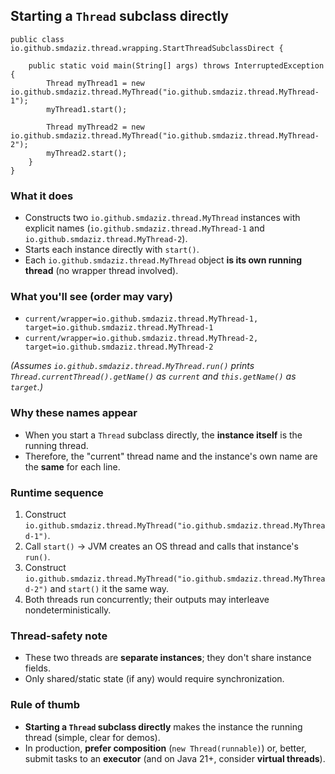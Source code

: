 ## Starting a `Thread` subclass directly

```
public class io.github.smdaziz.thread.wrapping.StartThreadSubclassDirect {

    public static void main(String[] args) throws InterruptedException {
        Thread myThread1 = new io.github.smdaziz.thread.MyThread("io.github.smdaziz.thread.MyThread-1");
        myThread1.start();

        Thread myThread2 = new io.github.smdaziz.thread.MyThread("io.github.smdaziz.thread.MyThread-2");
        myThread2.start();
    }
}
```

### What it does
-   Constructs two `io.github.smdaziz.thread.MyThread` instances with explicit names (`io.github.smdaziz.thread.MyThread-1` and `io.github.smdaziz.thread.MyThread-2`).
-   Starts each instance directly with `start()`.
-   Each `io.github.smdaziz.thread.MyThread` object **is its own running thread** (no wrapper thread involved).

### What you'll see (order may vary)
-   `current/wrapper=io.github.smdaziz.thread.MyThread-1, target=io.github.smdaziz.thread.MyThread-1`
-   `current/wrapper=io.github.smdaziz.thread.MyThread-2, target=io.github.smdaziz.thread.MyThread-2`

*(Assumes `io.github.smdaziz.thread.MyThread.run()` prints `Thread.currentThread().getName()` as `current` and `this.getName()` as `target`.)*

### Why these names appear
-   When you start a `Thread` subclass directly, the **instance itself** is the running thread.
-   Therefore, the "current" thread name and the instance's own name are the **same** for each line.

### Runtime sequence
1.  Construct `io.github.smdaziz.thread.MyThread("io.github.smdaziz.thread.MyThread-1")`.
2.  Call `start()` → JVM creates an OS thread and calls that instance's `run()`.
3.  Construct `io.github.smdaziz.thread.MyThread("io.github.smdaziz.thread.MyThread-2")` and `start()` it the same way.
4.  Both threads run concurrently; their outputs may interleave nondeterministically.

### Thread-safety note
-   These two threads are **separate instances**; they don't share instance fields.
-   Only shared/static state (if any) would require synchronization.

### Rule of thumb
-   **Starting a `Thread` subclass directly** makes the instance the running thread (simple, clear for demos).
-   In production, **prefer composition** (`new Thread(runnable)`) or, better, submit tasks to an **executor** (and on Java 21+, consider **virtual threads**).
